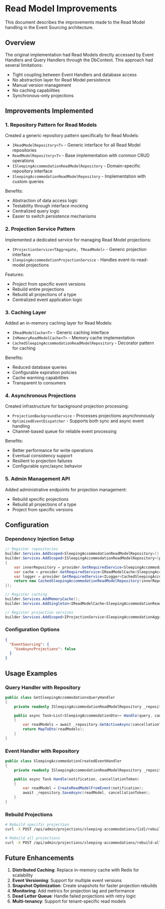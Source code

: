 # Read Model Improvements

This document describes the improvements made to the Read Model handling in the Event Sourcing architecture.

## Overview

The original implementation had Read Models directly accessed by Event Handlers and Query Handlers through the DbContext. This approach had several limitations:
- Tight coupling between Event Handlers and database access
- No abstraction layer for Read Model persistence
- Manual version management
- No caching capabilities
- Synchronous-only projections

## Improvements Implemented

### 1. Repository Pattern for Read Models

Created a generic repository pattern specifically for Read Models:
- `IReadModelRepository<T>` - Generic interface for all Read Model repositories
- `ReadModelRepository<T>` - Base implementation with common CRUD operations
- `ISleepingAccommodationReadModelRepository` - Domain-specific repository interface
- `SleepingAccommodationReadModelRepository` - Implementation with custom queries

Benefits:
- Abstraction of data access logic
- Testability through interface mocking
- Centralized query logic
- Easier to switch persistence mechanisms

### 2. Projection Service Pattern

Implemented a dedicated service for managing Read Model projections:
- `IProjectionService<TAggregate, TReadModel>` - Generic projection interface
- `SleepingAccommodationProjectionService` - Handles event-to-read-model projections

Features:
- Project from specific event versions
- Rebuild entire projections
- Rebuild all projections of a type
- Centralized event application logic

### 3. Caching Layer

Added an in-memory caching layer for Read Models:
- `IReadModelCache<T>` - Generic caching interface
- `InMemoryReadModelCache<T>` - Memory cache implementation
- `CachedSleepingAccommodationReadModelRepository` - Decorator pattern for caching

Benefits:
- Reduced database queries
- Configurable expiration policies
- Cache warming capabilities
- Transparent to consumers

### 4. Asynchronous Projections

Created infrastructure for background projection processing:
- `ProjectionBackgroundService` - Processes projections asynchronously
- `OptimizedEventDispatcher` - Supports both sync and async event handling
- Channel-based queue for reliable event processing

Benefits:
- Better performance for write operations
- Eventual consistency support
- Resilient to projection failures
- Configurable sync/async behavior

### 5. Admin Management API

Added administrative endpoints for projection management:
- Rebuild specific projections
- Rebuild all projections of a type
- Project from specific versions

## Configuration

### Dependency Injection Setup

```csharp
// Register repositories
builder.Services.AddScoped<SleepingAccommodationReadModelRepository>();
builder.Services.AddScoped<ISleepingAccommodationReadModelRepository>(provider =>
{
    var innerRepository = provider.GetRequiredService<SleepingAccommodationReadModelRepository>();
    var cache = provider.GetRequiredService<IReadModelCache<SleepingAccommodationReadModel>>();
    var logger = provider.GetRequiredService<ILogger<CachedSleepingAccommodationReadModelRepository>>();
    return new CachedSleepingAccommodationReadModelRepository(innerRepository, cache, logger);
});

// Register caching
builder.Services.AddMemoryCache();
builder.Services.AddSingleton<IReadModelCache<SleepingAccommodationReadModel>, InMemoryReadModelCache<SleepingAccommodationReadModel>>();

// Register projection services
builder.Services.AddScoped<IProjectionService<SleepingAccommodationAggregate, SleepingAccommodationReadModel>, SleepingAccommodationProjectionService>();
```

### Configuration Options

```json
{
  "EventSourcing": {
    "UseAsyncProjections": false
  }
}
```

## Usage Examples

### Query Handler with Repository

```csharp
public class GetSleepingAccommodationsQueryHandler
{
    private readonly ISleepingAccommodationReadModelRepository _repository;

    public async Task<List<SleepingAccommodationDto>> Handle(query, cancellationToken)
    {
        var readModels = await _repository.GetActiveAsync(cancellationToken);
        return MapToDto(readModels);
    }
}
```

### Event Handler with Repository

```csharp
public class SleepingAccommodationCreatedEventHandler
{
    private readonly ISleepingAccommodationReadModelRepository _repository;

    public async Task Handle(notification, cancellationToken)
    {
        var readModel = CreateReadModelFromEvent(notification);
        await _repository.SaveAsync(readModel, cancellationToken);
    }
}
```

### Rebuild Projections

```bash
# Rebuild specific projection
curl -X POST /api/admin/projections/sleeping-accommodations/{id}/rebuild

# Rebuild all projections
curl -X POST /api/admin/projections/sleeping-accommodations/rebuild-all
```

## Future Enhancements

1. **Distributed Caching**: Replace in-memory cache with Redis for scalability
2. **Event Versioning**: Support for multiple event versions
3. **Snapshot Optimization**: Create snapshots for faster projection rebuilds
4. **Monitoring**: Add metrics for projection lag and performance
5. **Dead Letter Queue**: Handle failed projections with retry logic
6. **Multi-tenancy**: Support for tenant-specific read models